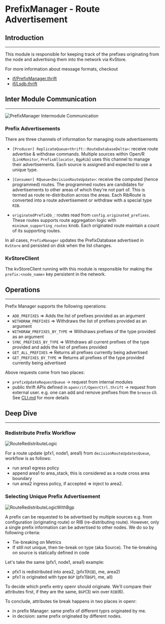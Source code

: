 # PrefixManager - Route Advertisement

## Introduction

---

This module is responsible for keeping track of the prefixes originating from
the node and advertising them into the network via KvStore.

For more information about message formats, checkout

- [if/PrefixManager.thrift](https://github.com/facebook/openr/blob/master/openr/if/PrefixManager.thrift)
- [if/Lsdb.thrift](https://github.com/facebook/openr/blob/master/openr/if/Lsdb.thrift)

## Inter Module Communication

---

![PrefixManager Intermodule Communication](https://user-images.githubusercontent.com/5740745/102555840-d5195500-4084-11eb-83a9-e55681139a4b.png)

### Prefix Advertisements

There are three channels of information for managing route advertisements

- `[Producer] ReplicateQueue<thrift::RouteDatabaseDelta>`: receive route
  advertise & withdraw commands. Multiple sources within Open/R (`LinkMonitor`,
  `PrefixAllocator`, `BgpRib`) uses this channel to manage their advertisements.
  Each source is assigned and expected to use a unique type.

- `[Consumer] RQueue<DecisionRouteUpdate>`: receive the computed (hence
  programmed) routes. The programmed routes are candidates for advertisements to
  other areas of which they're not part of. This is termed as route
  re-distribution across the areas. Each RibRoute is converted into a route
  advertisement or withdraw with a special type `RIB`.

- `originatedPrefixDb_`: routes read from `config.originated_prefixes`. These
  routes supports route aggregation logic with `minimum_supporting_routes` knob.
  Each originated route maintain a count of its supporting routes.

In all cases, `PrefixManager` updates the PrefixDatabase advertised in `KvStore`
and persisted on disk when the list changes.

### KvStoreClient

The kvStoreClient running with this module is responsible for making the
`prefix:<node_name>` key persistent in the network.

## Operations

---

Prefix Manager supports the following operations:

- `ADD_PREFIXES` => Adds the list of prefixes provided as an argument
- `WITHDRAW_PREFIXES` => Withdraws the list of prefixes provided as an argument
- `WITHDRAW_PREFIXES_BY_TYPE` => Withdraws prefixes of the type provided as an
  argument
- `SYNC_PREFIXES_BY_TYPE` => Withdraws all current prefixes of the type provided
  and adds the list of prefixes provided
- `GET_ALL_PREFIXES` => Returns all prefixes currently being advertised
- `GET_PREFIXES_BY_TYPE` => Returns all prefixes of the type provided currently
  being advertised

Above requests come from two places:

- `prefixUpdateRequestQueue` -> request from internal modules
- public thrift APIs defined in `openr/if/OpenrCtrl.thrift` -> request from
  external user. e.g. one can add and remove prefixes from the `breeze` cli. See
  [CLI.md](../Operator_Guide/CLI.md) for more details

## Deep Dive

---

### Redistribute Prefix Workflow

![RouteRedistributeLogic](https://user-images.githubusercontent.com/5740745/90441634-250fed00-e08e-11ea-90b5-d29c7e94e558.png)

For a route update (pfx1, node1, area1) from `decisionRouteUpdatesQueue`,
workflow is as follows:

- run area1 egress policy
- append area1 to area_stack, this is considered as a route cross area boundary
- run area2 ingress policy, if accepted => inject to area2.

### Selecting Unique Prefix Advertisement

![RouteRedistributeLogicWithBgp](https://user-images.githubusercontent.com/5740745/90441674-3953ea00-e08e-11ea-99dc-5c0cc731dda8.png)

A prefix can be requested to be advertised by multiple sources e.g. from
configuration (originating route) or RIB (re-distributing route). However, only
a single prefix information can be advertised to other nodes. We do so by
following criteria:

- Tie-breaking on Metrics
- If still not unique, then tie-break on type (aka Source). The tie-breaking on
  source is statically defined in code

Let's take the same (pfx1, node1, area1) example:

- pfx1 is redistributed into area2, (pfx1(`RIB`), me, area2)
- pfx1 is originated with type `BGP` (pfx1(`BGP`), me, all)

To decide which prefix entry openr should originate. We'll compare their
attributes first, if they are the same, `BGP`(3) win over `RIB`(6).

To conclude, attributes tie break happens in two places in openr:

- in prefix Manager: same prefix of different typrs originated by me.
- in decision: same prefix originated by different nodes.

